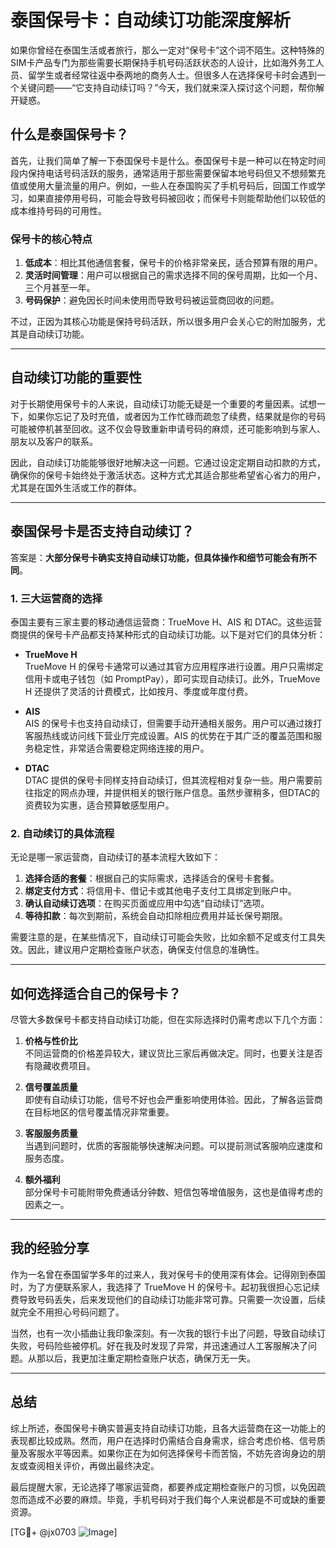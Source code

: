 # 泰国保号卡：自动续订功能深度解析

如果你曾经在泰国生活或者旅行，那么一定对“保号卡”这个词不陌生。这种特殊的SIM卡产品专门为那些需要长期保持手机号码活跃状态的人设计，比如海外务工人员、留学生或者经常往返中泰两地的商务人士。但很多人在选择保号卡时会遇到一个关键问题——“它支持自动续订吗？”今天，我们就来深入探讨这个问题，帮你解开疑惑。

## 什么是泰国保号卡？

首先，让我们简单了解一下泰国保号卡是什么。泰国保号卡是一种可以在特定时间段内保持电话号码活跃的服务，通常适用于那些需要保留本地号码但又不想频繁充值或使用大量流量的用户。例如，一些人在泰国购买了手机号码后，回国工作或学习，如果直接停用号码，可能会导致号码被回收；而保号卡则能帮助他们以较低的成本维持号码的可用性。

### 保号卡的核心特点

1. **低成本**：相比其他通信套餐，保号卡的价格非常亲民，适合预算有限的用户。
2. **灵活时间管理**：用户可以根据自己的需求选择不同的保号周期，比如一个月、三个月甚至一年。
3. **号码保护**：避免因长时间未使用而导致号码被运营商回收的问题。

不过，正因为其核心功能是保持号码活跃，所以很多用户会关心它的附加服务，尤其是自动续订功能。

---

## 自动续订功能的重要性

对于长期使用保号卡的人来说，自动续订功能无疑是一个重要的考量因素。试想一下，如果你忘记了及时充值，或者因为工作忙碌而疏忽了续费，结果就是你的号码可能被停机甚至回收。这不仅会导致重新申请号码的麻烦，还可能影响到与家人、朋友以及客户的联系。

因此，自动续订功能能够很好地解决这一问题。它通过设定定期自动扣款的方式，确保你的保号卡始终处于激活状态。这种方式尤其适合那些希望省心省力的用户，尤其是在国外生活或工作的群体。

---

## 泰国保号卡是否支持自动续订？

答案是：**大部分保号卡确实支持自动续订功能，但具体操作和细节可能会有所不同**。

### 1. 三大运营商的选择

泰国主要有三家主要的移动通信运营商：TrueMove H、AIS 和 DTAC。这些运营商提供的保号卡产品都支持某种形式的自动续订功能。以下是对它们的具体分析：

- **TrueMove H**  
TrueMove H 的保号卡通常可以通过其官方应用程序进行设置。用户只需绑定信用卡或电子钱包（如 PromptPay），即可实现自动续订。此外，TrueMove H 还提供了灵活的计费模式，比如按月、季度或年度付费。

- **AIS**  
AIS 的保号卡也支持自动续订，但需要手动开通相关服务。用户可以通过拨打客服热线或访问线下营业厅完成设置。AIS 的优势在于其广泛的覆盖范围和服务稳定性，非常适合需要稳定网络连接的用户。

- **DTAC**  
DTAC 提供的保号卡同样支持自动续订，但其流程相对复杂一些。用户需要前往指定的网点办理，并提供相关的银行账户信息。虽然步骤稍多，但DTAC的资费较为实惠，适合预算敏感型用户。

### 2. 自动续订的具体流程

无论是哪一家运营商，自动续订的基本流程大致如下：

1. **选择合适的套餐**：根据自己的实际需求，选择适合的保号卡套餐。
2. **绑定支付方式**：将信用卡、借记卡或其他电子支付工具绑定到账户中。
3. **确认自动续订选项**：在购买页面或应用中勾选“自动续订”选项。
4. **等待扣款**：每次到期前，系统会自动扣除相应费用并延长保号期限。

需要注意的是，在某些情况下，自动续订可能会失败，比如余额不足或支付工具失效。因此，建议用户定期检查账户状态，确保支付信息的准确性。

---

## 如何选择适合自己的保号卡？

尽管大多数保号卡都支持自动续订功能，但在实际选择时仍需考虑以下几个方面：

1. **价格与性价比**  
不同运营商的价格差异较大，建议货比三家后再做决定。同时，也要关注是否有隐藏收费项目。

2. **信号覆盖质量**  
即使有自动续订功能，信号不好也会严重影响使用体验。因此，了解各运营商在目标地区的信号覆盖情况非常重要。

3. **客服服务质量**  
当遇到问题时，优质的客服能够快速解决问题。可以提前测试客服响应速度和服务态度。

4. **额外福利**  
部分保号卡可能附带免费通话分钟数、短信包等增值服务，这也是值得考虑的因素之一。

---

## 我的经验分享

作为一名曾在泰国留学多年的过来人，我对保号卡的使用深有体会。记得刚到泰国时，为了方便联系家人，我选择了 TrueMove H 的保号卡。起初我很担心忘记续费导致号码丢失，后来发现他们的自动续订功能非常可靠。只需要一次设置，后续就完全不用担心号码问题了。

当然，也有一次小插曲让我印象深刻。有一次我的银行卡出了问题，导致自动续订失败，号码险些被停机。好在我及时发现了异常，并迅速通过人工客服解决了问题。从那以后，我更加注重定期检查账户状态，确保万无一失。

---

## 总结

综上所述，泰国保号卡确实普遍支持自动续订功能，且各大运营商在这一功能上的表现都比较成熟。然而，用户在选择时仍需结合自身需求，综合考虑价格、信号质量及客服水平等因素。如果你正在为如何选择保号卡而苦恼，不妨先咨询身边的朋友或查阅相关评价，再做出最终决定。

最后提醒大家，无论选择了哪家运营商，都要养成定期检查账户的习惯，以免因疏忽而造成不必要的麻烦。毕竟，手机号码对于我们每个人来说都是不可或缺的重要资源。

[TG💪+ @jx0703 ![Image](https://github.com/user-attachments/assets/dbca1d08-cadb-493c-b0ec-ad6f7a83f270)]